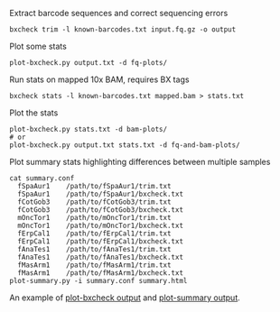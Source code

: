 Extract barcode sequences and correct sequencing errors
````
bxcheck trim -l known-barcodes.txt input.fq.gz -o output
````

Plot some stats
````
plot-bxcheck.py output.txt -d fq-plots/
````

Run stats on mapped 10x BAM, requires BX tags
````
bxcheck stats -l known-barcodes.txt mapped.bam > stats.txt
````

Plot the stats
````
plot-bxcheck.py stats.txt -d bam-plots/
# or
plot-bxcheck.py output.txt stats.txt -d fq-and-bam-plots/
````

Plot summary stats highlighting differences between multiple samples
````
cat summary.conf 
  fSpaAur1    /path/to/fSpaAur1/trim.txt
  fSpaAur1    /path/to/fSpaAur1/bxcheck.txt
  fCotGob3    /path/to/fCotGob3/trim.txt
  fCotGob3    /path/to/fCotGob3/bxcheck.txt
  mOncTor1    /path/to/mOncTor1/trim.txt
  mOncTor1    /path/to/mOncTor1/bxcheck.txt
  fErpCal1    /path/to/fErpCal1/trim.txt
  fErpCal1    /path/to/fErpCal1/bxcheck.txt
  fAnaTes1    /path/to/fAnaTes1/trim.txt
  fAnaTes1    /path/to/fAnaTes1/bxcheck.txt
  fMasArm1    /path/to/fMasArm1/trim.txt
  fMasArm1    /path/to/fMasArm1/bxcheck.txt
plot-summary.py -i summary.conf summary.html
````

An example of [plot-bxcheck output](https://pd3.github.io/bxcheck/example-plot-bxcheck.html)
and [plot-summary output](https://pd3.github.io/bxcheck/example-plot-summary.html).

